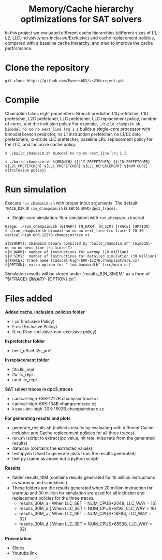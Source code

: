 <p align="center">
  <h1 align="center"> Memory/Cache hierarchy optimizations for SAT solvers </h1>
  
  <p> In this project we evaluated different cache hierarchies (different sizes of L1, L2, LLC,inclusive/non-inclusive/Exclusive) and cache replacement policies, compared with a baseline cache hierarchy, and tried to improve the cache performance. 
 </p>
</p>

# Clone the repository
```
git clone https://github.com/PaneeshDV/cs230project.git
```


# Compile

ChampSim takes eight parameters: Branch predictor, L1I prefetcher, L1D prefetcher, L2C prefetcher, LLC prefetcher, LLC replacement policy, number of cores, and the inclusion policy
For example, `./build_champsim.sh bimodal no no no next_line lru 1 I` builds a single-core processor with bimodal branch predictor, no L1 instruction prefetcher, no L1/L2 data prefetchers, ip-stride LLC prefetcher, baseline LRU replacement policy for the LLC, and Inclusive cache policy.
```
$ ./build_champsim.sh bimodal no no no next_line lru 1 I

$ ./build_champsim.sh ${BRANCH} ${L1I_PREFETCHER} ${L1D_PREFETCHER} ${L2C_PREFETCHER} ${LLC_PREFETCHER} ${LLC_REPLACEMENT} ${NUM_CORE} ${Inclusion policy}
```

# Run simulation

Execute `run_champsim.sh` with proper input arguments. The default `TRACE_DIR` in `run_champsim.sh` is set to `$PWD/dpc3_traces`. <br>

* Single-core simulation: Run simulation with `run_champsim.sh` script.

```
Usage: ./run_champsim.sh [BINARY] [N_WARM] [N_SIM] [TRACE] [OPTION]
$ ./run_champsim.sh bimodal-no-no-no-next_line-lru-1core-I 20 30 cadical-high-60K-1227B.champsimtrace.xz

${BINARY}: ChampSim binary compiled by "build_champsim.sh" (bimodal-no-no-no-next_line-lru-1core-I)
${N_WARM}: number of instructions for warmup (20 million)
${N_SIM}:  number of instructinos for detailed simulation (30 million)
${TRACE}: trace name (cadical-high-60K-1227B.champsimtrace.xz)
${OPTION}: extra option for "-low_bandwidth" (src/main.cc)
```
Simulation results will be stored under "results_${N_SIM}M" as a form of "${TRACE}-${BINARY}-${OPTION}.txt".<br> 


# Files added
**Added cache_inclusion_policies folder**
* I.cc (Inclusive Policy)
* E.cc (Exclusive Policy)
* N.cc (Non-inclusive-non-exclusive policy)

**In prefetcher folder**
* best_offset.l2c_pref

**In replacement folder**
* fifo.llc_repl
* lfu.llc_repl
* rand.llc_repl

**SAT solver traces in dpc3_traces**
* cadical-high-60K-1227B.champsimtrace.xz
* cadical-high-60K-134B.champsimtrace.xz
* kissat-inc-high-30K-1802B.champsimtrace.xz

**For generating results and plots**
* generate_results.sh (collects results by evaluating with different Cache inclusive and Cache replacement policies for all three traces)
* run.sh (script to extract ipc value, hit rate, miss rate from the generated results)
* data.csv (contains the extracted values)
* test.ipynb (Used to generate plots from the results generated)
* test.py (same as above but a python script)

**Results**
* folder results_10M (contains results generated for 10 million instructions as warmup and simulation )
* These folders are the results generated when 20 million instruction for warmup and 30 million for simulation are used for all inclusion and replacement policies for the three traces.
  * results_30M_a ( When LLC_SET = NUM_CPUS*2048, LLC_WAY = 16)
  * results_30M_b ( When LLC_SET = NUM_CPUS*8192, LLC_WAY = 16)
  * results_30M_c ( When LLC_SET = NUM_CPUS*16384, LLC_WAY = 32)
  * results_30M_d ( When LLC_SET = NUM_CPUS*65536, LLC_WAY = 32)
  
**Presentation**
* Slides
* Youtube link
